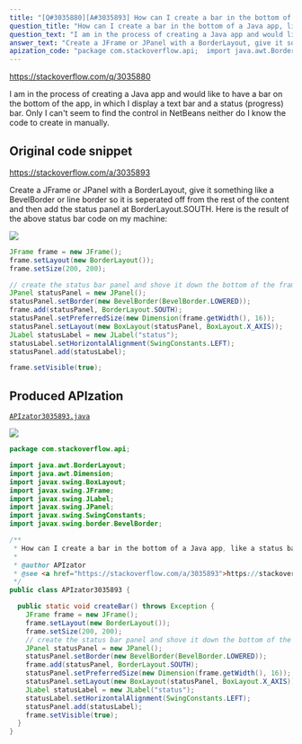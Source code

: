 ```yaml
---
title: "[Q#3035880][A#3035893] How can I create a bar in the bottom of a Java app, like a status bar?"
question_title: "How can I create a bar in the bottom of a Java app, like a status bar?"
question_text: "I am in the process of creating a Java app and would like to have a bar on the bottom of the app, in which I display a text bar and a status (progress) bar. Only I can't seem to find the control in NetBeans neither do I know the code to create in manually."
answer_text: "Create a JFrame or JPanel with a BorderLayout, give it something like a BevelBorder or line border so it is seperated off from the rest of the content and then add the status panel at BorderLayout.SOUTH. Here is the result of the above status bar code on my machine:"
apization_code: "package com.stackoverflow.api;  import java.awt.BorderLayout; import java.awt.Dimension; import javax.swing.BoxLayout; import javax.swing.JFrame; import javax.swing.JLabel; import javax.swing.JPanel; import javax.swing.SwingConstants; import javax.swing.border.BevelBorder;  /**  * How can I create a bar in the bottom of a Java app, like a status bar?  *  * @author APIzator  * @see <a href=\"https://stackoverflow.com/a/3035893\">https://stackoverflow.com/a/3035893</a>  */ public class APIzator3035893 {    public static void createBar() throws Exception {     JFrame frame = new JFrame();     frame.setLayout(new BorderLayout());     frame.setSize(200, 200);     // create the status bar panel and shove it down the bottom of the frame     JPanel statusPanel = new JPanel();     statusPanel.setBorder(new BevelBorder(BevelBorder.LOWERED));     frame.add(statusPanel, BorderLayout.SOUTH);     statusPanel.setPreferredSize(new Dimension(frame.getWidth(), 16));     statusPanel.setLayout(new BoxLayout(statusPanel, BoxLayout.X_AXIS));     JLabel statusLabel = new JLabel(\"status\");     statusLabel.setHorizontalAlignment(SwingConstants.LEFT);     statusPanel.add(statusLabel);     frame.setVisible(true);   } }"
---
```


https://stackoverflow.com/q/3035880

I am in the process of creating a Java app and would like to have a bar
on the bottom of the app, in which I display a text bar and a status (progress) bar.
Only I can&#x27;t seem to find the control in NetBeans neither do I know the code to create in manually.



## Original code snippet

https://stackoverflow.com/a/3035893

Create a JFrame or JPanel with a BorderLayout, give it something like a BevelBorder or line border so it is seperated off from the rest of the content and then add the status panel at BorderLayout.SOUTH.
Here is the result of the above status bar code on my machine:


<div class="code-logo"><img src="/stackoverflow.png" /></div>

```java
JFrame frame = new JFrame();
frame.setLayout(new BorderLayout());
frame.setSize(200, 200);

// create the status bar panel and shove it down the bottom of the frame
JPanel statusPanel = new JPanel();
statusPanel.setBorder(new BevelBorder(BevelBorder.LOWERED));
frame.add(statusPanel, BorderLayout.SOUTH);
statusPanel.setPreferredSize(new Dimension(frame.getWidth(), 16));
statusPanel.setLayout(new BoxLayout(statusPanel, BoxLayout.X_AXIS));
JLabel statusLabel = new JLabel("status");
statusLabel.setHorizontalAlignment(SwingConstants.LEFT);
statusPanel.add(statusLabel);

frame.setVisible(true);
```

## Produced APIzation

[`APIzator3035893.java`](https://github.com/pasqualesalza/apization-temp/raw/main/data/search/APIzator3035893.java)

<div class="code-logo"><img src="/apizator.png" /></div>

```java
package com.stackoverflow.api;

import java.awt.BorderLayout;
import java.awt.Dimension;
import javax.swing.BoxLayout;
import javax.swing.JFrame;
import javax.swing.JLabel;
import javax.swing.JPanel;
import javax.swing.SwingConstants;
import javax.swing.border.BevelBorder;

/**
 * How can I create a bar in the bottom of a Java app, like a status bar?
 *
 * @author APIzator
 * @see <a href="https://stackoverflow.com/a/3035893">https://stackoverflow.com/a/3035893</a>
 */
public class APIzator3035893 {

  public static void createBar() throws Exception {
    JFrame frame = new JFrame();
    frame.setLayout(new BorderLayout());
    frame.setSize(200, 200);
    // create the status bar panel and shove it down the bottom of the frame
    JPanel statusPanel = new JPanel();
    statusPanel.setBorder(new BevelBorder(BevelBorder.LOWERED));
    frame.add(statusPanel, BorderLayout.SOUTH);
    statusPanel.setPreferredSize(new Dimension(frame.getWidth(), 16));
    statusPanel.setLayout(new BoxLayout(statusPanel, BoxLayout.X_AXIS));
    JLabel statusLabel = new JLabel("status");
    statusLabel.setHorizontalAlignment(SwingConstants.LEFT);
    statusPanel.add(statusLabel);
    frame.setVisible(true);
  }
}

```